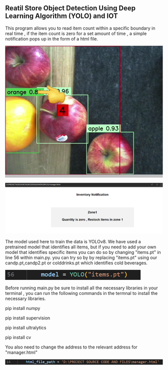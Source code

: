 ## Reatil Store Object Detection Using Deep Learning Algorithm (YOLO) and IOT

This program allows you to read item count within a specific boundary in real time , if the item count is zero for a set amount of time , a simple notification pops up in the form of a html file.

![Within redbox counts items](image.png)

![Notification](image-1.png)


The model used here to train the data is YOLOv8. We have used a pretrained model that identifies all items, but if you need to add your own model that identifies specific items you can do so by changing "items.pt"  in line 56 within main.py. you can try so by by replacing "items.pt" using our candp.pt,candp2.pt or colddrinks.pt which identifies cold beverages.

![in main.py ->  Line56 : change .ptfile](image-4.png)

Before running main.py be sure to install all the necessary libraries in your terminal , you can run the following commands in the termnal to install the necessary libraries. 

pip install numpy

pip install supervision

pip install ultralytics

pip install cv 

You also need to change the address to the relevant address for "manager.html"

![in main.py -> Line 14: change address of manager.html of your directory](image-3.png)
